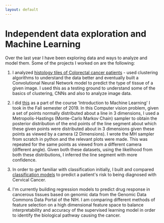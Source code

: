 ```yaml
---
layout: default
---
```


# Independent data exploration and Machine Learning

Over the last year I have been exploring data and ways to analyze and model them. Some of the projects I worked on are the following:

1. I analyzed [histology tiles of Colorectal cancer patients](https://github.com/arunravishankar/Colorectal_Cancer_Histology/blob/master/Colorectal_Cancer_Images.ipynb) - used clustering algorithms to understand the data better and eventually built a Convolutional Neural Network model to predict the type of tissue of a given image. I used this as a testing ground to understand some of the basics of clustering, CNNs and also to analyze image data. 

2. I did [this](https://github.com/arunravishankar/Inferring-a-3D-line-from-2D-/blob/master/3DLine_from_2DPoints.pdf) as a part of the course 'Introduction to Machine Learning' I took in the Fall semester of 2019. In this Computer vision problem, given a set of points normally distributed about a line in 3 dimensions, I used a Metropolis-Hastings (Monte-Carlo Markov Chain) sampler to obtain the posterior distribution of the end points of the line segment about which these given points were distributed about in 3 dimensions given these points as viewed by a camera (2 Dimensions). I wrote the MH sampler from scratch in python and the relevant plots were made. This was repeated for the same points as viewed from a different camera (different angle). Given both these datasets, using the likelihood from both these distributions, I inferred the line segment with more confidence.

3. In order to get familiar with classification initially, I built and compared [classification models](https://github.com/arunravishankar/Cervical_cancer_risk_classification/blob/master/Cervical_cancer.ipynb) to predict a patient's risk to being diagnosed with Cervical Cancer.

4. I'm currently building regression models to predict drug response in cancerous tissues based on genomic data from the Genomic Data Commons Data Portal of the NIH. I am comparing different methods of feature selection on a high dimensional feature space to balance interpretability and accuracy of the supervised learning model in order to identify the biological pathway causing the cancer. 

